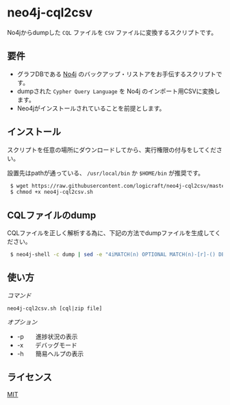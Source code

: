 # neo4j-cql2csv

No4jからdumpした `CQL` ファイルを `CSV` ファイルに変換するスクリプトです。

## 要件

- グラフDBである [No4j](https://neo4j.com/) のバックアップ・リストアをお手伝するスクリプトです。
- dumpされた `Cypher Query Language` を No4j のインポート用CSVに変換します。
- Neo4jがインストールされていることを前提とします。

## インストール

スクリプトを任意の場所にダウンロードしてから、実行権限の付与をしてください。

設置先はpathが通っている、 `/usr/local/bin` か `$HOME/bin` が推奨です。

```bash
 $ wget https://raw.githubusercontent.com/logicraft/neo4j-cql2csv/master/neo4j-cql2csv.sh
 $ chmod +x neo4j-cql2csv.sh
```

## CQLファイルのdump

CQLファイルを正しく解析する為に、下記の方法でdumpファイルを生成してください。

```bash
 $ neo4j-shell -c dump | sed -e "4iMATCH(n) OPTIONAL MATCH(n)-[r]-() DELETE n,r;" > /var/db/neo4j/dump.cql
```

## 使い方

*コマンド*

`neo4j-cql2csv.sh [cql|zip file]`

*オプション*

- -p　　進捗状況の表示
- -x　　デバッグモード
- -h　　簡易ヘルプの表示


## ライセンス

[MIT](https://github.com/logicraft/neo4j-cql2csv/blob/master/LICENSE)
